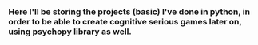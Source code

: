 ### Here I'll be storing the projects (basic) I've done in python, in order to be able to create cognitive serious games later on, using psychopy library as well.
